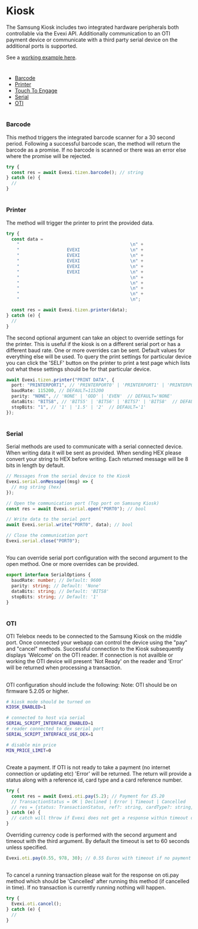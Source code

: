 # Kiosk

The Samsung Kiosk includes two integrated hardware peripherals both controllable via the Evexi API. Additionally communication to an OTI payment device or communicate with a third party serial device on the additional ports is supported.

See a [working example here](./src).

#

- [Barcode](#barcode)
- [Printer](#printer)
- [Touch To Engage](./../touchToEngage/index.md)
- [Serial](#serial)
- [OTI](#oti)

#

### Barcode

This method triggers the integrated barcode scanner for a 30 second period. Following a successful barcode scan, the method will return the barcode as a promise. If no barcode is scanned or there was an error else where the promise will be rejected.

```typescript
try {
  const res = await Evexi.tizen.barcode(); // string
} catch (e) {
  //
}
```

#

### Printer

The method will trigger the printer to print the provided data.

```typescript
try {
  const data =
    "                                          \n" +
    "                  EVEXI                   \n" +
    "                  EVEXI                   \n" +
    "                  EVEXI                   \n" +
    "                  EVEXI                   \n" +
    "                  EVEXI                   \n" +
    "                                          \n" +
    "                                          \n" +
    "                                          \n" +
    "                                          \n" +
    "                                          \n";

  const res = await Evexi.tizen.printer(data);
} catch (e) {
  //
}
```

The second optional argument can take an object to override settings for the printer. This is useful if the kiosk is on a different serial port or has a different baud rate. One or more overrides can be sent. Default values for everything else will be used. To query the print settings for particular device you can click the 'SELF' button on the printer to print a test page which lists out what these settings should be for that particular device.

```typescript
await Evexi.tizen.printer("PRINT DATA", {
  port: "PRINTERPORT1", // 'PRINTERPORT0' | 'PRINTERPORT1' | 'PRINTERPORT2'  // DEFAULT='PRINTERPORT1'
  baudRate: 115200, // DEFAULT=115200
  parity: "NONE", // 'NONE' | 'ODD' | 'EVEN'  // DEFAULT='NONE'
  dataBits: "BITS8", // 'BITS5' | 'BITS6' | 'BITS7' | 'BITS8'  // DEFAULT='BITS8'
  stopBits: "1", // '1' | '1.5' | '2'  // DEFAULT='1'
});
```

#

### Serial

Serial methods are used to communicate with a serial connected device. When writing data it will be sent as provided. When sending HEX please convert your string to HEX before writing. Each returned message will be 8 bits in length by default.

```typescript
// Messages from the serial device to the Kiosk
Evexi.serial.onMessage((msg) => {
  // msg string (hex)
});

// Open the communication port (Top port on Samsung Kiosk)
const res = await Evexi.serial.open("PORT0"); // bool

// Write data to the serial port
await Evexi.serial.write("PORT0", data); // bool

// Close the communication port
Evexi.serial.close("PORT0");
```

##

You can override serial port configuration with the second argument to the open method. One or more overrides can be provided.

```typescript
export interface SerialOptions {
  baudRate: number; // Default: 9600
  parity: string; // Default: 'None'
  dataBits: string; // Default: 'BITS8'
  stopBits: string; // Default: '1'
}
```

#

### OTI

OTI Telebox needs to be connected to the Samsung Kiosk on the middle port. Once connected your webapp can control the device using the "pay" and "cancel" methods. Successful connection to the Kiosk subsequently displays 'Welcome' on the OTI reader. If connection is not availble or working the OTI device will present 'Not Ready' on the reader and 'Error' will be returned when processing a transaction.

##

OTI configuration should include the following: Note: OTI should be on firmware 5.2.05 or higher.

```bash
# kiosk mode should be turned on
KIOSK_ENABLED=1

# connected to host via serial
SERIAL_SCRIPT_INTERFACE_ENABLED=1
# reader connected to dex serial port
SERIAL_SCRIPT_INTERFACE_USE_DEX=1

# disable min price
MIN_PRICE_LIMIT=0
```

##

Create a payment. If OTI is not ready to take a payment (no internet connection or updating etc) 'Error' will be returned. The return will provide a status along with a reference id, card type and a card reference number.

```typescript
try {
  const res = await Evexi.oti.pay(5.2); // Payment for £5.20
  // TransactionStatus = OK | Declined | Error | Timeout | Cancelled
  // res = {status: TransactionStatus, ref?: string, cardType?: string, cardRef?: string}
} catch (e) {
  // catch will throw if Evexi does not get a response within timeout duration plus 10 milliseconds.
}
```

Overriding currency code is performed with the second argument and timeout with the third argument. By default the timeout is set to 60 seconds unless specified.

```typescript
Evexi.oti.pay(0.55, 978, 30); // 0.55 Euros with timeout if no payment within 30 seconds
```

##

To cancel a running transaction please wait for the response on oti.pay method which should be 'Cancelled' after running this method (if cancelled in time). If no transaction is currently running nothing will happen.

```typescript
try {
  Evexi.oti.cancel();
} catch (e) {
  //
}
```
